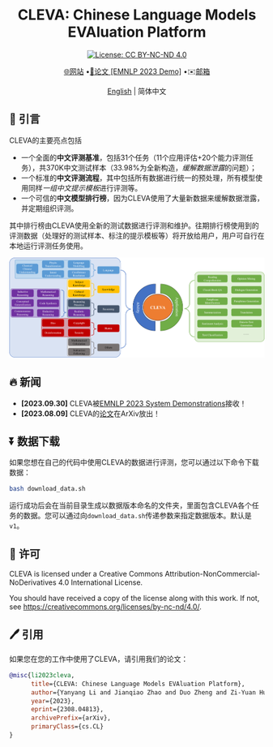 # <h1 align="center">CLEVA: Chinese Language Models EVAluation Platform</h1>
<div align="center">

[![License: CC BY-NC-ND 4.0](https://img.shields.io/badge/License-CC_BY--NC--ND_4.0-blue.svg)](https://creativecommons.org/licenses/by-nc-nd/4.0/)

[🌐网站](http://www.lavicleva.com/)
•[📜论文 \[EMNLP 2023 Demo\]](https://arxiv.org/abs/2308.04813)
•✉️<a href="mailto:clevaplat@gmail.com">邮箱</a>

[English](README.md) | 简体中文

</div>

## 🎯 引言

CLEVA的主要亮点包括
- 一个全面的**中文评测基准**，包括31个任务（11个应用评估+20个能力评测任务），共370K中文测试样本（33.98%为全新构造，*缓解数据泄露*的问题）；
- 一个标准的**中文评测流程**，其中包括所有数据进行统一的预处理，所有模型使用同样*一组中文提示模板*进行评测等。
- 一个可信的**中文模型排行榜**，因为CLEVA使用了大量新数据来缓解数据泄露，并定期组织评测。

其中排行榜由CLEVA使用全新的测试数据进行评测和维护。往期排行榜使用到的评测数据（处理好的测试样本、标注的提示模板等）将开放给用户，用户可自行在本地运行评测任务使用。

![总览](overview.png)

## 🔥 新闻

- **\[2023.09.30\]** CLEVA被[EMNLP 2023 System Demonstrations](https://2023.emnlp.org/calls/demos/)接收！
- **\[2023.08.09\]** CLEVA的[论文](https://arxiv.org/abs/2308.04813)在ArXiv放出！

## ⏬ 数据下载

如果您想在自己的代码中使用CLEVA的数据进行评测，您可以通过以下命令下载数据：
```sh
bash download_data.sh
```
运行成功后会在当前目录生成以数据版本命名的文件夹，里面包含CLEVA各个任务的数据。您可以通过向`download_data.sh`传递参数来指定数据版本。默认是`v1`。

## 🛂 许可

CLEVA is licensed under a Creative Commons Attribution-NonCommercial-NoDerivatives 4.0 International License.

You should have received a copy of the license along with this work. If not, see <https://creativecommons.org/licenses/by-nc-nd/4.0/>.

## 🖊️ 引用

如果您在您的工作中使用了CLEVA，请引用我们的论文：
```bib
@misc{li2023cleva,
      title={CLEVA: Chinese Language Models EVAluation Platform}, 
      author={Yanyang Li and Jianqiao Zhao and Duo Zheng and Zi-Yuan Hu and Zhi Chen and Xiaohui Su and Yongfeng Huang and Shijia Huang and Dahua Lin and Michael R. Lyu and Liwei Wang},
      year={2023},
      eprint={2308.04813},
      archivePrefix={arXiv},
      primaryClass={cs.CL}
}
```

